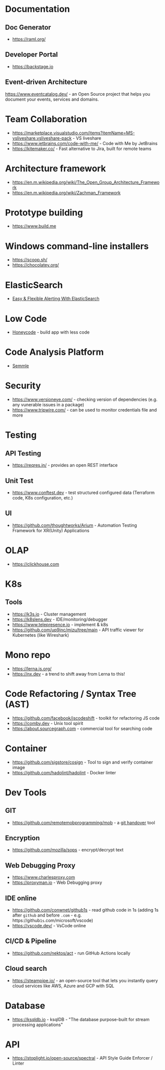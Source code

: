 # Documentation
## Doc Generator
- https://raml.org/

## Developer Portal
- https://backstage.io

## Event-driven Architecture
https://www.eventcatalog.dev/ - an Open Source project that helps you document your events, services and domains.

# Team Collaboration
- https://marketplace.visualstudio.com/items?itemName=MS-vsliveshare.vsliveshare-pack - VS liveshare
- https://www.jetbrains.com/code-with-me/ - Code with Me by JetBrains
- https://kitemaker.co/ - Fast alternative to Jira, built for remote teams

# Architecture framework
- https://en.m.wikipedia.org/wiki/The_Open_Group_Architecture_Framework
- https://en.m.wikipedia.org/wiki/Zachman_Framework

# Prototype building
- https://www.build.me

# Windows command-line installers
- https://scoop.sh/
- https://chocolatey.org/

# ElasticSearch
- [Easy & Flexible Alerting With ElasticSearch](https://github.com/Yelp/elastalert)

# Low Code
- [Honeycode](https://www.honeycode.aws/) - build app with less code

# Code Analysis Platform
- [Semmle](https://semmle.com/)

# Security
- https://www.versioneye.com/ - checking version of dependencies (e.g. any vunerable issues in a package)
- https://www.tripwire.com/ - can be used to monitor credentials file and more

# Testing
## API Testing
- https://reqres.in/ - provides an open REST interface

## Unit Test
- https://www.conftest.dev - test structured configured data (Terraform code, K8s configuration, etc.)

## UI
- https://github.com/thoughtworks/Arium - Automation Testing Framework for XR(Unity) Applications

# OLAP
- https://clickhouse.com

# K8s
## Tools
- https://k3s.io - Cluster management
- https://k8slens.dev - IDE/monitoring/debugger
- https://www.telepresence.io - implement & k8s
- https://github.com/up9inc/mizu/tree/main - API traffic viewer for Kubernetes (like Wireshark)

# Mono repo
- https://lerna.js.org/
- https://nx.dev - a trend to shift away from Lerna to this!

# Code Refactoring / Syntax Tree (AST)
- https://github.com/facebook/jscodeshift - toolkit for refactoring JS code
- https://comby.dev - Unix tool spirit
- https://about.sourcegraph.com - commercial tool for searching code

# Container
- https://github.com/sigstore/cosign - Tool to sign and verify container image
- https://github.com/hadolint/hadolint - Docker linter

# Dev Tools
## GIT
- https://github.com/remotemobprogramming/mob - a [git handover](https://www.remotemobprogramming.org/#git-handover) tool

## Encryption
- https://github.com/mozilla/sops - encrypt/decrypt text

## Web Debugging Proxy
- https://www.charlesproxy.com
- https://proxyman.io - Web Debugging proxy

## IDE online
- https://github.com/conwnet/github1s - read github code in 1s (adding 1s after `github` and before `.com` - e.g. https://github`1s`.com/microsoft/vscode)
- https://vscode.dev/ - VsCode online

## CI/CD & Pipeline
- https://github.com/nektos/act - run GitHub Actions locally

## Cloud search
- https://steampipe.io/ - an open-source tool that lets you instantly query cloud services like AWS, Azure and GCP with SQL

# Database
- https://ksqldb.io - ksqlDB - "The database purpose-built for stream processing applications"

# API
- https://stoplight.io/open-source/spectral - API Style Guide Enforcer / Linter

